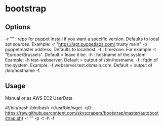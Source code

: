 bootstrap
=========

Options
-------
-r "<value>" : repo for puppet install if you want a specific version. Defaults to local apt sources. Example: -r "https://apt.puppetlabs.com/ trusty main"
-p <value>   : puppetmaster address. Defaults to localhost.
-t <value>   : timezone. For example -t "Europe/Brussels". Default = leave it be.
-h <value>   : hostname of the system. Example: -h test-webserver. Default = output of /bin/hostname.
-f <value>   : fqdn of the system. Example: -f webserver.test.domain.com. Default = output of /bin/hostname -f.

Usage
-----
Manual or as AWS EC2 UserData

#!/bin/bash
/bin/bash <(/usr/bin/wget -qO- https://raw.githubusercontent.com/skyscrapers/bootstrap/master/autobootstrap.sh) -r "<package repo URL and release name and section name>" -p <puppetmaster URI> -t <timezone> -h <hostname> -f <fqdn>
